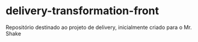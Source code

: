 # delivery-transformation-front
Repositório destinado ao projeto de delivery, inicialmente criado para o Mr. Shake 
